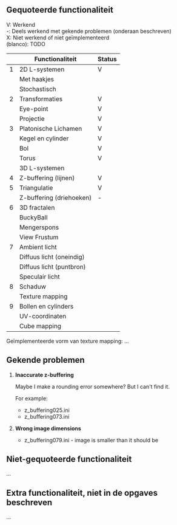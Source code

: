 ## Gequoteerde functionaliteit

V: Werkend  
-: Deels werkend met gekende problemen (onderaan beschreven)  
X: Niet werkend of niet geïmplementeerd  
(blanco): TODO  


|   | Functionaliteit      | Status |
|---|---------------------------|-------|
| 1 | 2D L-systemen             | V     |
|   | Met haakjes               |       |
|   | Stochastisch              |       |
| 2 | Transformaties            | V     |
|   | Eye-point                 | V     |
|   | Projectie                 | V     |
| 3 | Platonische Lichamen      | V     |
|   | Kegel en cylinder         | V     |
|   | Bol                       | V     |
|   | Torus                     | V     |
|   | 3D L-systemen             |       |
| 4 | Z-buffering (lijnen)      | V     |
| 5 | Triangulatie              | V     |
|   | Z-buffering (driehoeken)  | -     |
| 6 | 3D fractalen              |       |
|   | BuckyBall                 |       |
|   | Mengerspons               |       |
|   | View Frustum              |       |
| 7 | Ambient licht             |       |
|   | Diffuus licht (oneindig)  |       |
|   | Diffuus licht (puntbron)  |       |
|   | Speculair licht           |       |
| 8 | Schaduw                   |       |
|   | Texture mapping           |       |
| 9 | Bollen en cylinders       |       |
|   | UV-coordinaten            |       |
|   | Cube mapping              |       |

Geïmplementeerde vorm van texture mapping: ...

## Gekende problemen
1. **Inaccurate z-buffering**

    Maybe I make a rounding error somewhere? But I can't find it.

    For example:
      - z_buffering025.ini
      - z_buffering073.ini


2. **Wrong image dimensions**

    - z_buffering079.ini - image is smaller than it should be


## Niet-gequoteerde functionaliteit
...

## Extra functionaliteit, niet in de opgaves beschreven
...

